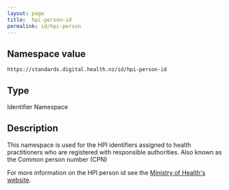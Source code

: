 ```yaml
---
layout: page
title:  hpi-person-id
permalink: id/hpi-person
---
```

Namespace value
---------------
``````````````````````````````````````````````````````````
https://standards.digital.health.nz/id/hpi-person-id
``````````````````````````````````````````````````````````

Type
----
Identifier Namespace

Description
-----------
This namespace is used for the HPI identifiers assigned to health practitioners who are registered with responsible authorities. Also known as the Common person number (CPN)

For more information on the HPI person id see the [Ministry of Health's website](https://www.health.govt.nz/our-work/health-identity/health-provider-index).
